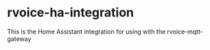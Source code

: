 # rvoice-ha-integration
This is the Home Assistant integration for using with the rvoice-mqtt-gateway
